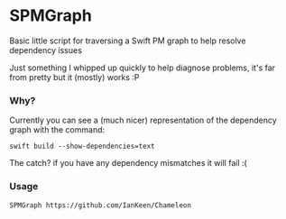 # SPMGraph
Basic little script for traversing a Swift PM graph to help resolve dependency issues

Just something I whipped up quickly to help diagnose problems, it's far from pretty but it (mostly) works :P

### Why?
Currently you can see a (much nicer) representation of the dependency graph with the command:
```
swift build --show-dependencies=text
```
The catch? if you have any dependency mismatches it will fail :(


### Usage
```
SPMGraph https://github.com/IanKeen/Chameleon
```
